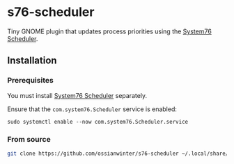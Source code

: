 # s76-scheduler
Tiny GNOME plugin that updates process priorities using the [System76 Scheduler](https://github.com/pop-os/system76-scheduler).

## Installation
### Prerequisites
You must install [System76 Scheduler](https://github.com/pop-os/system76-scheduler) separately.

Ensure that the `com.system76.Scheduler` service is enabled:
```
sudo systemctl enable --now com.system76.Scheduler.service
```

### From source
```bash
git clone https://github.com/ossianwinter/s76-scheduler ~/.local/share/gnome-shell/extensions/s76-scheduler@winter.vg
```
